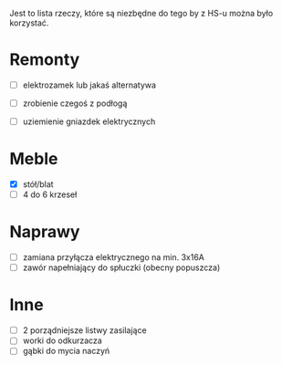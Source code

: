 Jest to lista rzeczy, które są niezbędne do tego by z HS-u można było korzystać.

# Remonty

- [ ] elektrozamek lub jakaś alternatywa
- [ ] zrobienie czegoś z podłogą
- [ ] uziemienie gniazdek elektrycznych


# Meble

- [x] stół/blat
- [ ] 4 do 6 krzeseł

# Naprawy

- [ ] zamiana przyłącza elektrycznego na min. 3x16A
- [ ] zawór napełniający do spłuczki (obecny popuszcza)

# Inne

- [ ] 2 porządniejsze listwy zasilające
- [ ] worki do odkurzacza
- [ ] gąbki do mycia naczyń